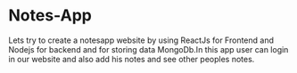 # Notes-App
Lets try to create a notesapp website by using ReactJs for Frontend and Nodejs for backend and for storing data MongoDb.In this app user can login in our website and also add his notes and see other peoples notes.
